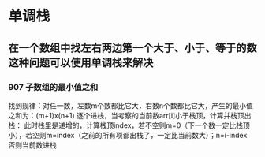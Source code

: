 # 单调栈

## 在一个数组中找左右两边第一个大于、小于、等于的数这种问题可以使用单调栈来解决  

### 907 子数组的最小值之和
找到规律：对任一数，左数m个数都比它大，右数n个数都比它大，产生的最小值之和为：(m+1)x(n+1)
逐个进栈，当考察的当前数arr\[i\]小于栈顶，计算并栈顶出栈：
此时栈里是递增的，计算栈顶index，若不空则m=0（下一个数一定比栈顶小），若空则m=index（之前的所有项都出栈了，一定比当前数大）；n=i-index  
否则当前数进栈
